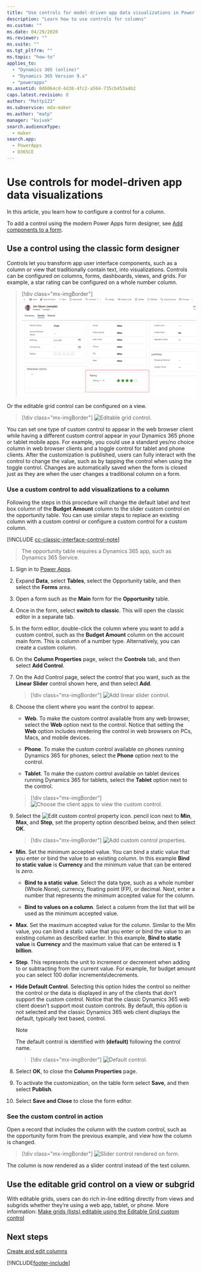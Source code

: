 ```yaml
---
title: "Use controls for model-driven app data visualizations in Power Apps | MicrosoftDocs"
description: "Learn how to use controls for columns"
ms.custom: ""
ms.date: 04/29/2020
ms.reviewer: ""
ms.suite: ""
ms.tgt_pltfrm: ""
ms.topic: "how-to"
applies_to: 
  - "Dynamics 365 (online)"
  - "Dynamics 365 Version 9.x"
  - "powerapps"
ms.assetid: 0d6064cd-4d38-4fc2-a564-735cb453a4b2
caps.latest.revision: 8
author: "Mattp123"
ms.subservice: mda-maker
ms.author: "matp"
manager: "kvivek"
search.audienceType: 
  - maker
search.app: 
  - PowerApps
  - D365CE
---
```

# Use controls for model-driven app data visualizations

In this article, you learn how to configure a control for a column.

To add a control using the modern Power Apps form designer, see [Add components to a form](add-move-configure-or-delete-components-on-form.md#add-components-to-a-form).

## Use a control using the classic form designer

Controls let you transform app user interface components, such as a column or view that traditionally contain text, into visualizations. Controls can be configured on columns, forms, dashboards, views, and grids.
For example, a star rating can be configured on a whole number column.

   > [!div class="mx-imgBorder"] 
   > ![Star rating control.](media/star-rating-control-example.png "Star rating control for a column")

Or the editable grid control can be configured on a view. 

   > [!div class="mx-imgBorder"] 
   > ![Editable grid control.](media/editable-grid-example.png)

You can set one type of custom control to appear in the web browser client while having a different custom control appear in your Dynamics 365 phone or  tablet mobile apps. For example, you could use a standard yes/no choice column in web browser clients and a toggle control for tablet and phone clients. After the customization is published, users can fully interact with the control to change the value, such as by tapping the control when using the toggle control. Changes are automatically saved when the form is closed just as they are when the user changes a traditional  column on a form.  
  
### Use a custom control to add visualizations to a column

 Following the steps in this procedure will change the default label and text box column  of the **Budget Amount** column to the slider custom control on the opportunity table. You can use similar steps to replace an existing column with a custom control or configure a custom control for a custom column.

[!INCLUDE [cc-classic-interface-control-note](../../includes/cc-classic-interface-control-note.md)]
> 
> The opportunity table requires a Dynamics 365 app, such as Dynamics 365 Service.
  
1. Sign in to [Power Apps](https://make.powerapps.com/?utm_source=padocs&utm_medium=linkinadoc&utm_campaign=referralsfromdoc).  

2. Expand **Data**, select **Tables**, select the Opportunity table, and then select the **Forms** area.  
  
3. Open a form such as the **Main** form for the **Opportunity** table.

4. Once in the form, select **switch to classic**.  This will open the classic editor in a separate tab.
  
5.  In the form editor, double-click the column where you want to add a custom control, such as the **Budget Amount** column on the account main form. This is column of a number type. Alternatively, you can create a custom column.
  
6.  On the **Column Properties** page, select the **Controls** tab, and then select **Add Control**.  
  
7.  On the Add Control page, select the control that you want, such as the **Linear Slider** control shown here, and then select **Add**.  

    > [!div class="mx-imgBorder"] 
    > ![Add linear slider control.](media/add-slider.PNG "Add linear slider control")  
  
8.  Choose the client where you want the control to appear.  
  
    - **Web**. To make the custom control available from any web browser, select the **Web** option next to the control. Notice that setting the **Web** option includes rendering the control in web browsers on PCs, Macs, and mobile devices.  
  
    - **Phone**. To make the custom control available on phones running Dynamics 365 for phones, select the **Phone** option next to the control.  
  
    - **Tablet**. To make the custom control available on tablet devices running Dynamics 365 for tablets, select the **Tablet** option next to the control.  
  
    > [!div class="mx-imgBorder"] 
    > ![Choose the client apps to view the custom control.](media/choose-client.png "Choose the client apps to view the custom control")  
  
9.  Select the ![Edit custom control property icon.](media/ccf-pencil-icon.png "Edit custom control property icon") pencil icon next to **Min**, **Max**, and **Step**, set the property option described below, and then select **OK**.  
  
    > [!div class="mx-imgBorder"] 
    > ![Add custom control properties.](media/ccf-add-properties.png "Add custom control properties")
  
   - **Min**. Set the minimum accepted value. You can bind a static value that you enter or bind the value to an existing column. In this example **Bind to static value** is **Currency** and the minimum value that can be entered is *zero*.  
  
       - **Bind to a static value**. Select the data type, such as a whole number (Whole.None), currency, floating point (FP), or decimal. Next, enter a number that represents the minimum accepted value for the column.  
  
       - **Bind to values on a column**. Select a column from the list that will be used as the minimum accepted value.  
  
   - **Max**. Set the maximum accepted value for the column. Similar to the Min value, you can bind a static value that you enter or bind the value to an existing column as described earlier. In this example, **Bind to static value** is **Currency** and the maximum value that can be entered is **1 billion**.  
  
   - **Step**. This represents the unit to increment or decrement when adding to or subtracting from  the current value. For example, for budget amount you can select 100 dollar increments\decrements.  
  
   - **Hide Default Control**. Selecting this option hides the control so neither the control or the data is displayed in any of the clients that don't support the custom control. Notice that  the classic Dynamics 365 web client doesn't support most custom controls. By default, this option is not selected and the classic Dynamics 365 web client displays the default, typically text based, control.  
  
       > [!NOTE]
       >  The default control is identified with **(default)** following the control name.  
       >   
       > > [!div class="mx-imgBorder"] 
       > > ![Default control.](media/default-control.png "Default control")  
  
8.  Select **OK**, to close the **Column Properties** page.  
  
9. To activate the customization, on the table form select **Save**, and then select **Publish**.  
  
10. Select **Save and Close** to close the form editor.  
  
### See the custom control in action

 Open a record that includes the column with the custom control, such as the opportunity form from the previous example, and view how the column is changed.  
  
   > [!div class="mx-imgBorder"] 
   > ![Slider control rendered on form.](media/slider-control.PNG "Slider control rendered on form")  
  
 The column is now rendered as a slider control instead of the text column.

## Use the editable grid control on a view or subgrid

With editable grids, users can do rich in-line editing directly from views and subgrids whether they’re using a web app, tablet, or phone. More information: [Make grids (lists) editable using the Editable Grid custom control](make-grids-lists-editable-custom-control.md) 
  
## Next steps

[Create and edit columns](../data-platform/create-edit-fields.md)


[!INCLUDE[footer-include](../../includes/footer-banner.md)]